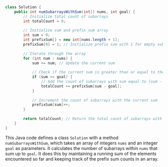 ```java
class Solution {
    public int numSubarraysWithSum(int[] nums, int goal) {
        // Initialize total count of subarrays
        int totalCount = 0;
        
        // Initialize sum and prefix sum array
        int sum = 0;
        int prefixSum[] = new int[nums.length + 1];
        prefixSum[0] = 1; // Initialize prefix sum with 1 for empty subarray
        
        // Iterate through the array
        for (int num : nums) {
            sum += num; // Update the current sum
            
            // Check if the current sum is greater than or equal to the goal
            if (sum >= goal) {
                // Add the count of subarrays with sum equal to (sum - goal) to the total count
                totalCount += prefixSum[sum - goal];
            }
            
            // Increment the count of subarrays with the current sum
            prefixSum[sum]++;
        }
        
        return totalCount; // Return the total count of subarrays with the given sum
    }
}
```
This Java code defines a class `Solution` with a method `numSubarraysWithSum`, which takes an array of integers `nums` and an integer `goal` as parameters. It calculates the number of subarrays within `nums` that sum up to `goal`. It does this by maintaining a running sum of the elements encountered so far and keeping track of the prefix sum counts in an array.
